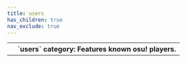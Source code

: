 ```yaml
---
title: users
has_children: true
nav_exclude: true
---
```

<table>
<tbody><tr>
<th>
</th><th>
`users` category: Features known osu! players.
